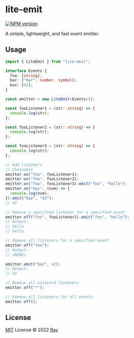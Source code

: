 # lite-emit

[![NPM version](https://img.shields.io/npm/v/lite-emit?color=a1b858&label=)](https://www.npmjs.com/package/lite-emit)

A simple, lightweight, and fast event emitter.

## Usage

```ts
import { LiteEmit } from "lite-emit";

interface Events {
  foo: [string];
  bar: ["bar", number, symbol];
  baz: [42];
}

const emitter = new LiteEmit<Events>();

const fooListener1 = (str: string) => {
  console.log(str);
};

const fooListener2 = (str: string) => {
  console.log(str);
};

const fooListener3 = (str: string) => {
  console.log(str);
};

// Add listeners
// Chainable
emitter.on("foo", fooListener1);
emitter.on("foo", fooListener2);
emitter.on("foo", fooListener3).emit("foo", "hello");
emitter.on("baz", (num) => {
  console.log(num);
}).emit("baz", "42");
// 42

// Remove a specified listener for a specified event
emitter.off("foo", fooListener1).emit("foo", "hello");
// Output:
// hello
// hello

// Remove all listeners for a specified event
emitter.off("foo");
// Output:
// <NONE>

emitter.emit("baz", 42);
// Output:
// 42

// Remove all wildcard listeners
emitter.off("*");

// Remove all listeners for all events
emitter.off();
```

## License

[MIT](./LICENSE) License © 2022 [Ray](https://github.com/so1ve)
